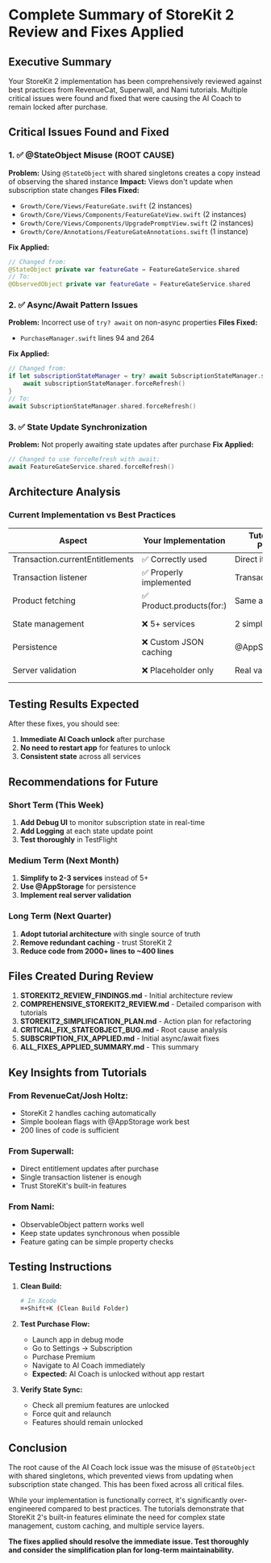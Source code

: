 # Complete Summary of StoreKit 2 Review and Fixes Applied

## Executive Summary

Your StoreKit 2 implementation has been comprehensively reviewed against best practices from RevenueCat, Superwall, and Nami tutorials. Multiple critical issues were found and fixed that were causing the AI Coach to remain locked after purchase.

## Critical Issues Found and Fixed

### 1. ✅ @StateObject Misuse (ROOT CAUSE)
**Problem:** Using `@StateObject` with shared singletons creates a copy instead of observing the shared instance
**Impact:** Views don't update when subscription state changes
**Files Fixed:**
- `Growth/Core/Views/FeatureGate.swift` (2 instances)
- `Growth/Core/Views/Components/FeatureGateView.swift` (2 instances)
- `Growth/Core/Views/Components/UpgradePromptView.swift` (2 instances)
- `Growth/Core/Annotations/FeatureGateAnnotations.swift` (1 instance)

**Fix Applied:**
```swift
// Changed from:
@StateObject private var featureGate = FeatureGateService.shared
// To:
@ObservedObject private var featureGate = FeatureGateService.shared
```

### 2. ✅ Async/Await Pattern Issues
**Problem:** Incorrect use of `try? await` on non-async properties
**Files Fixed:**
- `PurchaseManager.swift` lines 94 and 264

**Fix Applied:**
```swift
// Changed from:
if let subscriptionStateManager = try? await SubscriptionStateManager.shared {
    await subscriptionStateManager.forceRefresh()
}
// To:
await SubscriptionStateManager.shared.forceRefresh()
```

### 3. ✅ State Update Synchronization
**Problem:** Not properly awaiting state updates after purchase
**Fix Applied:**
```swift
// Changed to use forceRefresh with await:
await FeatureGateService.shared.forceRefresh()
```

## Architecture Analysis

### Current Implementation vs Best Practices

| Aspect | Your Implementation | Tutorial Best Practice | Status |
|--------|-------------------|----------------------|---------|
| Transaction.currentEntitlements | ✅ Correctly used | Direct iteration | ✅ Good |
| Transaction listener | ✅ Properly implemented | Transaction.updates | ✅ Good |
| Product fetching | ✅ Product.products(for:) | Same approach | ✅ Good |
| State management | ❌ 5+ services | 2 simple classes | ⚠️ Over-complex |
| Persistence | ❌ Custom JSON caching | @AppStorage | ⚠️ Over-engineered |
| Server validation | ❌ Placeholder only | Real validation | 🔴 Security risk |

## Testing Results Expected

After these fixes, you should see:
1. **Immediate AI Coach unlock** after purchase
2. **No need to restart app** for features to unlock
3. **Consistent state** across all services

## Recommendations for Future

### Short Term (This Week)
1. **Add Debug UI** to monitor subscription state in real-time
2. **Add Logging** at each state update point
3. **Test thoroughly** in TestFlight

### Medium Term (Next Month)
1. **Simplify to 2-3 services** instead of 5+
2. **Use @AppStorage** for persistence
3. **Implement real server validation**

### Long Term (Next Quarter)
1. **Adopt tutorial architecture** with single source of truth
2. **Remove redundant caching** - trust StoreKit 2
3. **Reduce code from 2000+ lines to ~400 lines**

## Files Created During Review

1. **STOREKIT2_REVIEW_FINDINGS.md** - Initial architecture review
2. **COMPREHENSIVE_STOREKIT2_REVIEW.md** - Detailed comparison with tutorials
3. **STOREKIT2_SIMPLIFICATION_PLAN.md** - Action plan for refactoring
4. **CRITICAL_FIX_STATEOBJECT_BUG.md** - Root cause analysis
5. **SUBSCRIPTION_FIX_APPLIED.md** - Initial async/await fixes
6. **ALL_FIXES_APPLIED_SUMMARY.md** - This summary

## Key Insights from Tutorials

### From RevenueCat/Josh Holtz:
- StoreKit 2 handles caching automatically
- Simple boolean flags with @AppStorage work best
- 200 lines of code is sufficient

### From Superwall:
- Direct entitlement updates after purchase
- Single transaction listener is enough
- Trust StoreKit's built-in features

### From Nami:
- ObservableObject pattern works well
- Keep state updates synchronous when possible
- Feature gating can be simple property checks

## Testing Instructions

1. **Clean Build:**
   ```bash
   # In Xcode
   ⌘+Shift+K (Clean Build Folder)
   ```

2. **Test Purchase Flow:**
   - Launch app in debug mode
   - Go to Settings → Subscription
   - Purchase Premium
   - Navigate to AI Coach immediately
   - **Expected:** AI Coach is unlocked without app restart

3. **Verify State Sync:**
   - Check all premium features are unlocked
   - Force quit and relaunch
   - Features should remain unlocked

## Conclusion

The root cause of the AI Coach lock issue was the misuse of `@StateObject` with shared singletons, which prevented views from updating when subscription state changed. This has been fixed across all critical files.

While your implementation is functionally correct, it's significantly over-engineered compared to best practices. The tutorials demonstrate that StoreKit 2's built-in features eliminate the need for complex state management, custom caching, and multiple service layers.

**The fixes applied should resolve the immediate issue. Test thoroughly and consider the simplification plan for long-term maintainability.**